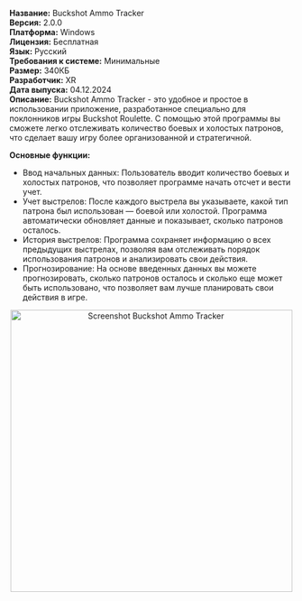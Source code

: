 **Название:** Buckshot Ammo Tracker<br>
**Версия:** 2.0.0<br>
**Платформа:** Windows<br>
**Лицензия:** Бесплатная<br>
**Язык:** Русский<br>
**Требования к системе:** Минимальные<br>
**Размер:** 340КБ<br>
**Разработчик:** XR<br>
**Дата выпуска:** 04.12.2024<br>
**Описание:**
Buckshot Ammo Tracker - это удобное и простое в использовании приложение, разработанное специально для поклонников игры Buckshot Roulette. С помощью этой программы вы сможете легко отслеживать количество боевых и холостых патронов, что сделает вашу игру более организованной и стратегичной.

**Основные функции:**
- Ввод начальных данных: Пользователь вводит количество боевых и холостых патронов, что позволяет программе начать отсчет и вести учет.
- Учет выстрелов: После каждого выстрела вы указываете, какой тип патрона был использован — боевой или холостой. Программа автоматически обновляет данные и показывает, сколько патронов осталось.
- История выстрелов: Программа сохраняет информацию о всех предыдущих выстрелах, позволяя вам отслеживать порядок использования патронов и анализировать свои действия.
- Прогнозирование: На основе введенных данных вы можете прогнозировать, сколько патронов осталось и сколько еще может быть использовано, что позволяет вам лучше планировать свои действия в игре.

<div align="center">
    <img src="https://github.com/user-attachments/assets/04dd6858-0acc-42d5-9fd7-95195464580f" alt="Screenshot Buckshot Ammo Tracker" width="500"/>
</div>


